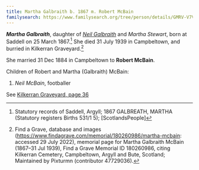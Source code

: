 ```yaml
---
title: Martha Galbraith b. 1867 m. Robert McBain
familysearch: https://www.familysearch.org/tree/person/details/GMRV-V7V
---
```

***Martha Galbraith***, daughter of *[Neil Galbraith](galbraith-neil-1841.md)* and *Martha Stewart*,  born at Saddell on 25 March 1867.[^birth]  She died 31 July 1939 in Campbeltown, and burried in Kilkerran Graveyard.[^burial]

She married 31 Dec 1884 in Campbeltown to **Robert McBain**.

Children of Robert and Martha (Galbraith) McBain:

1. *Neil McBain*, footballer

See [Kilkerran Graveyard, page 36](/sources/kilkerran-graveyard.md#page-36)

[^birth]: Statutory records of Saddell, Argyll; 1867 GALBREATH, MARTHA (Statutory registers Births 531/1 5); [ScotlandsPeople]

[^burial]: Find a Grave, database and images (https://www.findagrave.com/memorial/180260986/martha-mcbain: accessed 29 July 2022), memorial page for Martha Galbraith McBain (1867–31 Jul 1939), Find a Grave Memorial ID 180260986, citing Kilkerran Cemetery, Campbeltown, Argyll and Bute, Scotland; Maintained by Pixturmn (contributor 47729036).
